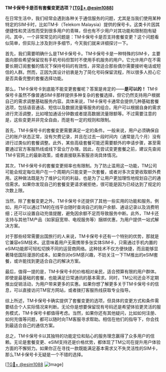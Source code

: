 **TM卡保号卡是否有套餐变更选项？[[TG💪+ @esim1088](https://t.me/s/esim1088)]**

在日常生活中，我们经常会遇到各种关于通信服务的问题，尤其是当我们使用某种特定的SIM卡时，比如TM卡（Telekom Malaysia）提供的保号卡。这类卡片因其便捷性和灵活性而受到很多用户的青睐，但也有不少用户对其功能和限制抱有疑问。其中，一个非常常见的问题是：TM卡保号卡是否支持套餐变更？这个问题看似简单，但实际上涉及到许多细节，今天我们就来详细探讨一下。

首先，我们需要明确什么是TM卡保号卡。TM卡保号卡是一种特殊的SIM卡，主要面向那些希望保留现有手机号码但暂时不使用手机服务的用户。它允许用户在不需要长期订阅套餐的情况下保持号码的有效性，非常适合那些偶尔需要接听电话或短信的人群。然而，正因为其设计初衷是为了简化号码保留流程，所以很多人担心它是否具备完整的套餐选择功能。

那么，TM卡保号卡到底能不能变更套餐呢？答案是肯定的——**是可以的！** TM卡保号卡虽然不像普通SIM卡那样提供多种复杂的套餐选择，但它仍然支持用户根据自己的需求调整基础服务内容。具体来说，TM卡保号卡通常会提供几种基础套餐选项，包括语音通话、短信以及数据流量等服务的组合。用户可以根据自身的需求进行灵活调整，比如增加通话分钟数或者提高数据流量限额等。不过需要注意的是，这些变更并非完全自由，而是有一定的规则和限制。

首先，TM卡保号卡的套餐变更需要满足一定的条件。一般来说，用户必须确保自己的账户状态正常，没有欠费记录，并且在过去一段时间内（通常是几个月）没有进行过类似的套餐调整。此外，某些高级套餐可能还需要额外的申请步骤，甚至需要通过官方客服热线或线下营业厅办理。因此，在尝试变更套餐之前，建议先查阅TM卡官网上的最新政策，或者直接联系客服咨询具体情况。

其次，TM卡保号卡的套餐变更频率也有限制。为了防止滥用这一功能，TM公司可能会规定每位用户在一个周期内只能变更一次套餐，或者对多次变更收取额外费用。这种做法既是为了维护公司的利益，也是为了让用户更加理性地规划自己的通信需求。如果你发现自己的套餐变更请求被拒绝，很可能是因为已经达到了规定的次数上限。

当然，除了套餐变更之外，TM卡保号卡还提供了其他一些实用的功能和服务。例如，用户可以通过TM的在线平台随时查询自己的账户余额、通话记录以及消费明细；还可以设置自动充值提醒，避免因余额不足而导致服务中断。此外，TM卡还支持与其他TM产品（如家庭宽带、电视服务等）捆绑优惠，为用户提供一站式解决方案。

对于那些经常需要出国旅行的人来说，TM卡保号卡还有一个特别的优势，那就是它兼容eSIM技术。这意味着用户无需携带多张实体SIM卡，只需通过手机内置的eSIM功能即可轻松切换不同的运营商网络。这种技术不仅方便快捷，而且能够显著降低国际漫游的成本。如果你对eSIM感兴趣，不妨关注一下TM推出的eSIM套餐，或许能找到更适合自己的解决方案。

最后，值得一提的是，TM卡保号卡的价格相对亲民，适合预算有限的用户群体。即使是最基础的套餐，也能满足日常通讯的基本需求。同时，TM公司还会不定期推出促销活动，为用户带来更多的实惠。如果你想了解更多关于TM卡保号卡的信息，可以直接访问TM官方网站，或者拨打客服热线获取专业指导。

综上所述，TM卡保号卡确实提供了套餐变更的选项，但具体的变更方式和条件需要结合个人实际情况来判断。无论你是想要保留现有号码还是希望体验更灵活的服务模式，TM卡保号卡都值得考虑。当然，如果你还有其他疑问，比如如何注册、如何充值等问题，都可以随时向TM客服寻求帮助。相信在他们的指导下，你会找到最适合自己的通信方案。

总之，TM卡保号卡以其独特的功能定位和贴心的服务理念赢得了众多用户的信赖。无论是套餐变更、eSIM支持还是价格优势，都体现了TM公司在提升用户体验方面的不懈努力。如果你正在寻找一款既能满足基本需求又不失灵活性的SIM卡，那么TM卡保号卡无疑是一个不错的选择。

[[TG💪+ @esim1088](https://t.me/s/esim1088) ![Image](https://i.postimg.cc/4NQfJmqS/Snipaste-2025-05-13-00-14-12.png)]